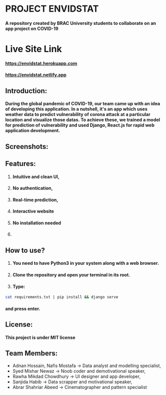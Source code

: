 # PROJECT ENVIDSTAT
#### A repository created by BRAC University students to collaborate on an app project on COVID-19

# Live Site Link
#### https://envidstat.herokuapp.com
#### https://envidstat.netlify.app

## Introduction:
#### During the global pandemic of COVID-19, our team came up with an idea of developing this application. In a nutshell, it's an app which uses weather data to predict vulnerability of corona attack at a particular location and visualize those datas. To achieve these, we trained a model for prediction of vulnerability and used Django, React.js for rapid web application development.

## Screenshots:


## Features:
1. #### Intuitive and clean UI,
2. #### No authentication,
3. #### Real-time prediction,
4. #### Interactive website
5. #### No installation needed
6. #### 

## How to use?
1. #### You need to have Python3 in your system along with a web browser.
2. #### Clone the repository and open your terminal in its root.
3. #### Type: 
```bash
cat requirements.txt | pip install && django serve
```
#### and press enter.

## License:
#### This project is under MIT license

## Team Members:
* Adnan Hossain, Nafis Mostafa -> Data analyst and modelling specialist,
* Syed Mishar Newaz -> Noob coder and demotivational speaker,
* Rawha Mikdad Chowdhury -> UI designer and app developer,
* Sanjida Habib -> Data scrapper and motivational speaker,
* Abrar Shahriar Abeed -> Cinematographer and pattern specialist
